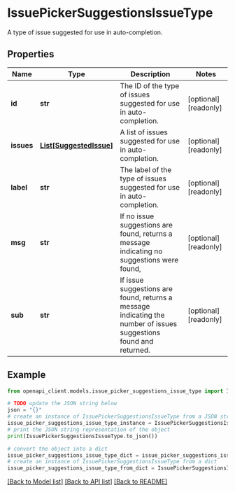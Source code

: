 # IssuePickerSuggestionsIssueType

A type of issue suggested for use in auto-completion.

## Properties

Name | Type | Description | Notes
------------ | ------------- | ------------- | -------------
**id** | **str** | The ID of the type of issues suggested for use in auto-completion. | [optional] [readonly] 
**issues** | [**List[SuggestedIssue]**](SuggestedIssue.md) | A list of issues suggested for use in auto-completion. | [optional] [readonly] 
**label** | **str** | The label of the type of issues suggested for use in auto-completion. | [optional] [readonly] 
**msg** | **str** | If no issue suggestions are found, returns a message indicating no suggestions were found, | [optional] [readonly] 
**sub** | **str** | If issue suggestions are found, returns a message indicating the number of issues suggestions found and returned. | [optional] [readonly] 

## Example

```python
from openapi_client.models.issue_picker_suggestions_issue_type import IssuePickerSuggestionsIssueType

# TODO update the JSON string below
json = "{}"
# create an instance of IssuePickerSuggestionsIssueType from a JSON string
issue_picker_suggestions_issue_type_instance = IssuePickerSuggestionsIssueType.from_json(json)
# print the JSON string representation of the object
print(IssuePickerSuggestionsIssueType.to_json())

# convert the object into a dict
issue_picker_suggestions_issue_type_dict = issue_picker_suggestions_issue_type_instance.to_dict()
# create an instance of IssuePickerSuggestionsIssueType from a dict
issue_picker_suggestions_issue_type_from_dict = IssuePickerSuggestionsIssueType.from_dict(issue_picker_suggestions_issue_type_dict)
```
[[Back to Model list]](../README.md#documentation-for-models) [[Back to API list]](../README.md#documentation-for-api-endpoints) [[Back to README]](../README.md)


